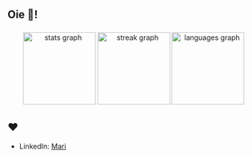 <h2 align="left">Oie 👋!</h2>

###

<div align="center">
  <img src="https://github-readme-stats.vercel.app/api?username=xmarimarquesh&hide_title=false&hide_rank=false&show_icons=true&include_all_commits=false&count_private=false&disable_animations=false&theme=jolly&locale=en&hide_border=false" height="145" alt="stats graph"  />
  <img src="https://streak-stats.demolab.com?user=xmarimarquesh&locale=en&mode=daily&theme=jolly&hide_border=false&border_radius=5" height="145" alt="streak graph"  />
  <img src="https://github-readme-stats.vercel.app/api/top-langs?username=xmarimarquesh&locale=en&hide_title=false&layout=compact&card_width=320&langs_count=5&theme=jolly&hide_border=false" height="145" alt="languages graph"  />
</div>

###

## ❤️

- LinkedIn: [Mari](https://br.linkedin.com/in/mariana-hipolito-386810300)
